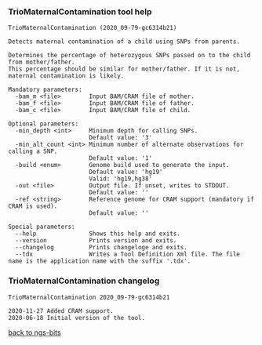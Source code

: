 ### TrioMaternalContamination tool help
	TrioMaternalContamination (2020_09-79-gc6314b21)
	
	Detects maternal contamination of a child using SNPs from parents.
	
	Determines the percentage of heterozygous SNPs passed on to the child from mother/father.
	This percentage should be similar for mother/father. If it is not, maternal contamination is likely.
	
	Mandatory parameters:
	  -bam_m <file>        Input BAM/CRAM file of mother.
	  -bam_f <file>        Input BAM/CRAM file of father.
	  -bam_c <file>        Input BAM/CRAM file of child.
	
	Optional parameters:
	  -min_depth <int>     Minimum depth for calling SNPs.
	                       Default value: '3'
	  -min_alt_count <int> Minimum number of alternate observations for calling a SNP.
	                       Default value: '1'
	  -build <enum>        Genome build used to generate the input.
	                       Default value: 'hg19'
	                       Valid: 'hg19,hg38'
	  -out <file>          Output file. If unset, writes to STDOUT.
	                       Default value: ''
	  -ref <string>        Reference genome for CRAM support (mandatory if CRAM is used).
	                       Default value: ''
	
	Special parameters:
	  --help               Shows this help and exits.
	  --version            Prints version and exits.
	  --changelog          Prints changeloge and exits.
	  --tdx                Writes a Tool Definition Xml file. The file name is the application name with the suffix '.tdx'.
	
### TrioMaternalContamination changelog
	TrioMaternalContamination 2020_09-79-gc6314b21
	
	2020-11-27 Added CRAM support.
	2020-06-18 Initial version of the tool.
[back to ngs-bits](https://github.com/imgag/ngs-bits)